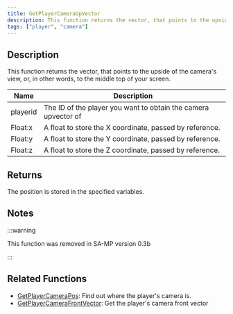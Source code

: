 ```yaml
---
title: GetPlayerCameraUpVector
description: This function returns the vector, that points to the upside of the camera's view, or, in other words, to the middle top of your screen.
tags: ["player", "camera"]
---
```


<VersionWarn version='SA-MP 0.3a' />

## Description

This function returns the vector, that points to the upside of the camera's view, or, in other words, to the middle top of your screen.

| Name     | Description                                                    |
| -------- | -------------------------------------------------------------- |
| playerid | The ID of the player you want to obtain the camera upvector of |
| Float:x  | A float to store the X coordinate, passed by reference.        |
| Float:y  | A float to store the Y coordinate, passed by reference.        |
| Float:z  | A float to store the Z coordinate, passed by reference.        |

## Returns

The position is stored in the specified variables.

## Notes

:::warning

This function was removed in SA-MP version 0.3b

:::

## Related Functions

- [GetPlayerCameraPos](GetPlayerCameraPos): Find out where the player's camera is.
- [GetPlayerCameraFrontVector](GetPlayerCameraFrontVector): Get the player's camera front vector
